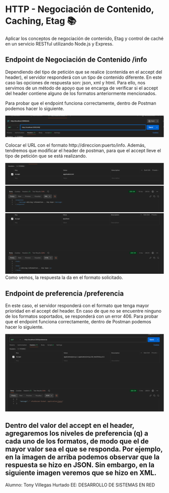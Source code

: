 # HTTP - Negociación de Contenido, Caching, Etag :books:
Aplicar los conceptos de negociación de contenido, Etag y control de caché en un servicio RESTful utilizando Node.js y Express.

## Endpoint de Negociación de Contenido **/info**
Dependiendo del tipo de petición que se realice (contenida en el accept del header), el servidor responderá con un tipo de contenido diferente. En este caso las opciones de respuesta son: json, xml y html.
Para ello, nos servimos de un método de apoyo que se encarga de verificar si el accept del header contiene alguno de los formatos anteriormente mencionados. 

Para probar que el endpoint funciona correctamente, dentro de Postman podemos hacer lo siguiente. 

![alt text](images/image.png)

Colocar el URL con el formato http://direccion:puerto/info. Además, tendremos que modificar el header de postman, para que el accept lleve el tipo de petición que se está realizando.

![alt text](images/image02.png)
![alt text](images/image03.png)
![alt text](images/image04.png)
Como vemos, la respuesta la da en el formato solicitado.

## Endpoint de preferencia **/preferencia**

En este caso, el servidor responderá con el formato que tenga mayor prioridad en el accept del header. En caso de que no se encuentre ninguno de los formatos soportados, se responderá con un error 406.
Para probar que el endpoint funciona correctamente, dentro de Postman podemos hacer lo siguiente.

![alt text](images/image05.png)

Dentro del valor del accept en el header, agregaremos los niveles de preferencia (q) a cada uno de los formatos, de modo que el de mayor valor sea el que se responda. Por ejemplo, en la imagen de arriba podemos observar que la respuesta se hizo en JSON. Sin embargo, en la siguiente imagen veremos que se hizo en XML. 
----
Alumno: Tony Villegas Hurtado 
EE: DESARROLLO DE SISTEMAS EN RED